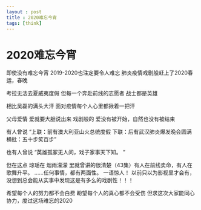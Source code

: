 ```yaml
---
layout : post
title : 2020难忘今宵
tags: [think]
---
```


# 2020难忘今宵

即使没有难忘今宵
2019-2020也注定要令人难忘
肺炎疫情戏剧般赶上了2020春运，春晚

考拉无法去夏威夷度假
但每一个奔赴前线的志愿者 战士都是英雄

相比吴磊的满头大汗
面对疫情每个人心里都揪着一把汗

父母爱情 爱就要大胆说出来
戏剧般的 爱没有被开始，自然也没有被结束

有人曾说
“上联：前有澳大利亚山火总统度假 
下联：后有武汉肺炎爆发晚会圆满 
横批：五十步笑百步”

也有人曾说
“英雄孤冢无人问，戏子家事天下知。 ”

但在这点 琼瑶在 烟雨濛濛 里就曾讲的很清楚（43集）有人在前线卖命，有人在歌舞升平。
……任何事情，都有两面性。
一语惊人！
以前只以为影视里才会有，没想到总会能从实事中发现这是有多么的戏剧性！！！

希望每个人的努力都不会白费
盼望每个人的真心都不会受伤
但求这次大家能同心协力，度过这场难忘的2020

